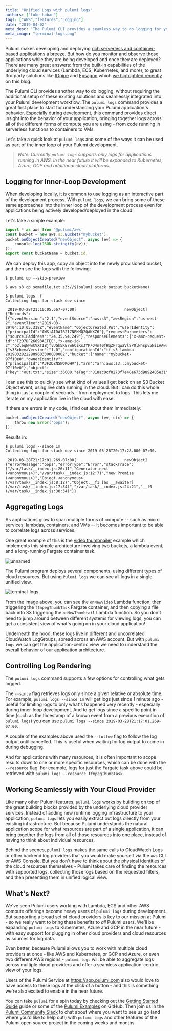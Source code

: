 ```yaml
---
title: "Unified Logs with pulumi logs"
authors: ["luke-hoban"]
tags: ["AWS","features","Logging"]
date: "2019-04-02"
meta_desc: "The Pulumi CLI provides a seamless way to do logging for your applications without requiring the additional setup of cloud and third party logging solutions."
meta_image: "terminal-logs.png"
---
```


Pulumi makes developing and deploying
[rich serverless and container-based applications](/docs/easy-serverless-apps-and-infrastructure-real-events-real-code)
a breeze. But how do you monitor and observe those applications while
they are being developed and once they are deployed? There are many
great answers: from the built-in capabilities of the underlying cloud
services (Lambda, ECS, Kubernetes, and more), to great 3rd party
solutions like [IOpipe](https://github.com/pulumi/pulumi-iopipe) and
[Epsagon](https://github.com/pulumi/pulumi-epsagon) which
[we highlighted recently](pulumi-and-epsagon-define-deploy-and-monitor-serverless-applications)
on this blog.

The Pulumi CLI provides another way to do logging, without requiring the
additional setup of these existing solutions and seamlessly integrated
into your Pulumi development workflow. The `pulumi logs` command
provides a great first place to start for understanding your Pulumi
application's behavior. Especially during development, this command
provides direct insight into the behavior of your application, bringing
together logs across all of the different forms of compute you are using -
from code running in serverless functions to containers to VMs.

Let's take a quick look at `pulumi logs` and some of the ways it can be
used as part of the inner loop of your Pulumi development.
<!--more-->

> *Note: Currently `pulumi logs` supports only logs for applications
> running in AWS. In the near future it will be expanded to Kubernetes,
> Azure, GCP and additional cloud platforms.*

## Logging for Inner-Loop Development

When developing locally, it is common to use logging as an interactive
part of the development process. With `pulumi logs`, we can bring some
of these same approaches into the inner loop of the development process
even for applications being actively developed/deployed in the cloud.

Let's take a simple example:

```typescript
import * as aws from '@pulumi/aws'
const bucket = new aws.s3.Bucket("mybucket");
bucket.onObjectCreated("newObject", async (ev) => {
    console.log(JSON.stringify(ev));
});
export const bucketName = bucket.id;
```

We can deploy this app, copy an object into the newly provisioned
bucket, and then see the logs with the following:

    $ pulumi up --skip-preview
     
    $ aws s3 cp somefile.txt s3://$(pulumi stack output bucketName)
     
    $ pulumi logs -f
    Collecting logs for stack dev since
     
     2019-03-28T21:10:05.667-07:00[                     newObject] {"Records":[{"eventVersion":"2.1","eventSource":"aws:s3","awsRegion":"us-west-2","eventTime":"2019-03-29T04:10:05.318Z","eventName":"ObjectCreated:Put","userIdentity":{"principalId":"AWS:AIDAIB2I7NPKMQ2QAKXZ6"},"requestParameters":{"sourceIPAddress":"24.35.94.249"},"responseElements":{"x-amz-request-id":"F2D7DF26693AEFEE","x-amz-id-2":"o2leqNNwCVXTI8jfvUGk5KE7w6CiKsJYP/Q4nT0fHqZPrqwaVlSP0lNhspv5NiLAAwutCzJwlLc="},"s3":{"s3SchemaVersion":"1.0","configurationId":"tf-s3-lambda-20190328222809603300000002","bucket":{"name":"mybucket-97f10e0","ownerIdentity":{"principalId":"A3FZDZNSWOKQHV"},"arn":"arn:aws:s3:::mybucket-97f10e0"},"object":{"key":"out.txt","size":36000,"eTag":"818ac0cf0273f7e40e673d9892405e31","sequencer":"005C9D9A9D311D5C11"}}}]}

I can use this to quickly see what kind of values I get back on an S3
Bucket Object event, using live data running in the cloud. But I can do
this whole thing in just a couple of seconds - from deployment to logs.
This lets me iterate on my application live in the cloud with ease.

If there are errors in my code, I find out about them immediately:

```typescript
bucket.onObjectCreated("newObject", async (ev, ctx) => {
    throw new Error("oops");
});
```

Results in:

    $ pulumi logs --since 1m
    Collecting logs for stack dev since 2019-03-28T20:17:28.000-07:00.
     
     2019-03-28T21:17:01.269-07:00[                     newObject] {"errorMessage":"oops","errorType":"Error","stackTrace":["/var/task/__index.js:26:11","Generator.next (<anonymous>)","/var/task/__index.js:12:71","new Promise (<anonymous>)","Object.<anonymous> (/var/task/__index.js:8:12)","Object.__f1 [as __awaiter] (/var/task/__index.js:17:34)","/var/task/__index.js:24:21","__f0 (/var/task/__index.js:30:34)"]}

## Aggregating Logs

As applications grow to span multiple forms of compute -- such as micro
services, lambdas, containers, and VMs -- it becomes important to be
able to correlate logs across services.

One great example of this is the [video thumbnailer](https://github.com/pulumi/examples/tree/master/aws-ts-thumbnailer)
example which implements this simple architecture involving two buckets,
a lambda event, and a long-running Fargate container task.

![unnamed](./unnamed.png)

The Pulumi program deploys several components, using different types of
cloud resources. But using `Pulumi logs` we can see all logs in a
single, unified view.

![terminal-logs](./terminal-logs.png)

From the image above, you can see the `onNewVideo` Lambda function, then
triggering the `ffmpegThumbTask` Fargate container, and then copying a
file back into S3 triggering the `onNewThumbtail` Lambda function. So
you don't need to jump around between different systems for viewing
logs, you can get a consistent view of what's going on in your cloud
application!

Underneath the hood, these logs live in different and uncorrelated
CloudWatch LogGroups, spread across an AWS account. But with
`pulumi logs` we can get the application-centric view we need to
understand the overall behavior of our application architecture.

## Controlling Log Rendering

The `pulumi logs` command supports a few options for controlling what
gets logged.

The `--since` flag retrieves logs only since a given relative or
absolute time. For example, `pulumi logs --since 1m` will get logs just
since 1 minute ago - useful for limiting logs to only what's happened
very recently - especially during inner-loop development. And to get
logs since a specific point in time (such as the timestamp of a known
event from a previous execution of `pulumi logs`) you can use
`pulumi logs --since 2019-03-28T21:17:01.269-07:00`.

A couple of the examples above used the `--follow` flag to follow the
log output until cancelled. This is useful when waiting for log output
to come in during debugging.

And for applications with many resources, it is often important to scope
results down to one or more specific resources, which can be done with
the `--resource` flag. For example, logs for just the Fargate task above
could be retrieved with `pulumi logs --resource ffmpegThumbTask`.

## Working Seamlessly with Your Cloud Provider

Like many other Pulumi features, `pulumi logs` works by building on top
of the great building blocks provided by the underlying cloud provider
services. Instead of adding new runtime logging infrastructure to your
application, `pulumi logs` lets you easily extract out logs directly
from your existing infrastructure. But because Pulumi understands the
natural application scope for what resources are part of a single
application, it can bring together the logs from all of those resources
into one place, instead of having to think about individual resources.

Behind the scenes, `pulumi logs` makes the same calls to CloudWatch Logs
or other backend log providers that you would make yourself via the
`aws` CLI or AWS Console. But you don't have to think about the physical
identities of the cloud resources themselves - Pulumi takes care of
finding the resources with supported logs, collecting those logs based
on the requested filters, and then presenting them in unified logical
view.

## What's Next?

We've seen Pulumi users working with Lambda, ECS and other AWS compute
offerings become heavy users of `pulumi logs` during development. But
supporting a broad set of cloud providers is key to our mission at
Pulumi - so we really want to bring these benefits to *all* Pulumi
users. We'll be expanding `pulumi logs` to Kubernetes, Azure and GCP in
the near future - with easy support for plugging in other cloud
providers and cloud resources as sources for log data.

Even better, because Pulumi allows you to work with multiple cloud
providers at once - like AWS and Kubernetes, or GCP and Azure, or even
two different AWS regions - `pulumi logs` will be able to aggregate logs
across multiple cloud providers and offer a seamless application-centric
view of your logs.

Users of the Pulumi Service at <https://app.pulumi.com> also would love
to have access to these logs at the click of a button - and this is
something we're also excited to enable in the near future.

You can take `pulumi` for a spin today by checking out the
[Getting Started Guide](/docs/get-started) guide or some of the
[Pulumi Examples](https://github.com/pulumi/examples) on GitHub. Then join us in the
[Pulumi Community Slack](https://slack.pulumi.com) to chat about where
you want to see us go (and where you'd like to help out!) with
`pulumi logs` and other features of the Pulumi open source project in
the coming weeks and months.
